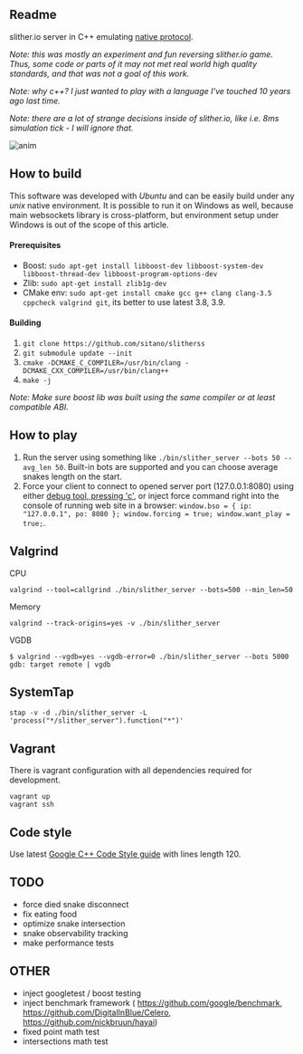 Readme
------

slither.io server in C++ emulating
[native protocol](https://github.com/sitano/Slither.io-Protocol).

_Note: this was mostly an experiment and fun reversing slither.io game. Thus, some
code or parts of it may not met real world high quality standards, and that
was not a goal of this work._

_Note: why c++? I just wanted to play with a language I've touched 10 years ago
last time._

_Note: there are a lot of strange decisions inside of slither.io, like i.e. 8ms
simulation tick - I will ignore that._

![anim](https://cloud.githubusercontent.com/assets/564610/16897363/2b0b032a-4baf-11e6-9bf5-5668d1518b6d.gif)

How to build
------------

This software was developed with _Ubuntu_ and can be easily build under any
_unix_ native environment. It is possible to run it on Windows as well, because
main websockets library is cross-platform, but environment setup under Windows
is out of the scope of this article.

#### Prerequisites

* Boost: `sudo apt-get install libboost-dev libboost-system-dev libboost-thread-dev libboost-program-options-dev`
* Zlib: `sudo apt-get install zlib1g-dev`
* CMake env: `sudo apt-get install cmake gcc g++ clang clang-3.5 cppcheck valgrind git`, its better to use latest 3.8, 3.9.

#### Building

1. `git clone https://github.com/sitano/slitherss`
1. `git submodule update --init`
1. `cmake -DCMAKE_C_COMPILER=/usr/bin/clang -DCMAKE_CXX_COMPILER=/usr/bin/clang++`
1. `make -j`

_Note: Make sure boost lib was built using the same compiler or at least
compatible ABI._

How to play
-----------

1. Run the server using something like `./bin/slither_server --bots 50 --avg_len 50`.
   Built-in bots are supported and you can choose average snakes length on the start.
1. Force your client to connect to opened server port (127.0.0.1:8080) using
   either [debug tool, pressing 'c'](https://github.com/sitano/Slither.io-Protocol/blob/master/slither_debug.js),
   or inject force command right into the console of running web site in a browser:
   `window.bso = { ip: "127.0.0.1", po: 8080 }; window.forcing = true; window.want_play = true;`.

Valgrind
--------

CPU

    valgrind --tool=callgrind ./bin/slither_server --bots=500 --min_len=50

Memory

    valgrind --track-origins=yes -v ./bin/slither_server

VGDB

    $ valgrind --vgdb=yes --vgdb-error=0 ./bin/slither_server --bots 5000
    gdb: target remote | vgdb

SystemTap
---------

    stap -v -d ./bin/slither_server -L 'process("*/slither_server").function("*")'

Vagrant
-------

There is vagrant configuration with all dependencies required for development.

    vagrant up
    vagrant ssh

Code style
----------

Use latest [Google C++ Code Style guide](https://google.github.io/styleguide/cppguide.html)
with lines length 120.

TODO
----

- force died snake disconnect 
- fix eating food
- optimize snake intersection
- snake observability tracking
- make performance tests

OTHER
-----

- inject googletest / boost testing
- inject benchmark framework (
    https://github.com/google/benchmark,
    https://github.com/DigitalInBlue/Celero,
    https://github.com/nickbruun/hayai)
- fixed point math test
- intersections math test


